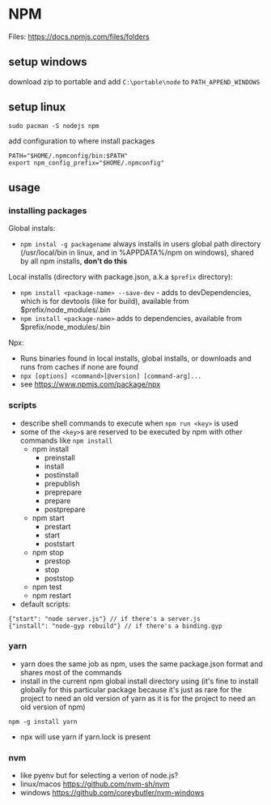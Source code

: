 # NPM

Files: <https://docs.npmjs.com/files/folders>

## setup windows

download zip to portable and add `C:\portable\node` to `PATH_APPEND_WINDOWS`

## setup linux

```
sudo pacman -S nodejs npm
```
add configuration to where install packages
```
PATH="$HOME/.npmconfig/bin:$PATH"
export npm_config_prefix="$HOME/.npmconfig"
```

## usage

### installing packages

Global instals:

- `npm instal -g packagename` always installs in users global path directory (/usr/local/bin in linux, and in %APPDATA%/npm on windows), shared by all npm installs, **don't do this**

Local installs (directory with package.json, a.k.a `$prefix` directory):

- `npm install <package-name> --save-dev` - adds to devDependencies, which is for devtools (like for build), available from $prefix/node_modules/.bin
- `npm install <package-name>` adds to dependencies, available from $prefix/node_modules/.bin

Npx:

- Runs binaries found in local installs, global installs, or downloads and runs from caches if none are found
- `npx [options] <command>[@version] [command-arg]...`
- see <https://www.npmjs.com/package/npx>

### scripts

- describe shell commands to execute when `npm run <key>` is used
- some of the `<key>`s are reserved to be executed by npm with other commands like `npm install`
    - npm install
        - preinstall
        - install
        - postinstall
        - prepublish
        - preprepare
        - prepare
        - postprepare
    - npm start
        - prestart
        - start
        - poststart
    - npm stop
        - prestop
        - stop
        - poststop
    - npm test
    - npm restart
- default scripts:
```
{"start": "node server.js"} // if there's a server.js
{"install": "node-gyp rebuild"} // if there's a binding.gyp
```

### yarn 

- yarn does the same job as npm, uses the same package.json format and shares most of the commands
- install in the current npm global install directory using (it's fine to install globally for this particular package because it's just as rare for the project to need an old version of yarn as it is for the project to need an old version of npm)
```
npm -g install yarn
```
- npx will use yarn if yarn.lock is present

### nvm

- like pyenv but for selecting a verion of node.js?
- linux/macos <https://github.com/nvm-sh/nvm>
- windows <https://github.com/coreybutler/nvm-windows>